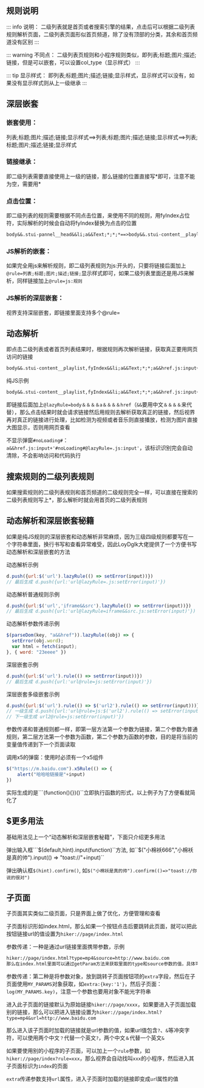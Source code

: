 ## 规则说明

::: info 说明：
二级列表就是首页或者搜索引擎的结果，点击后可以根据二级列表规则解析页面，二级列表页面形似首页频道，除了没有顶部的分类，其余和首页频道没有区别
:::

::: warning 不同点：
二级列表页规则和小程序规则类似，即列表;标题;图片;描述;链接，但是可以嵌套，可以设置col_type（显示样式）
:::

::: tip 显示样式：
即列表;标题;图片;描述;链接;显示样式，显示样式可以没有，如果没有显示样式则从上一级继承
:::

## 深层嵌套

### 嵌套使用：
列表;标题;图片;描述;链接;显示样式==>列表;标题;图片;描述;链接;显示样式==>列表;标题;图片;描述;链接;显示样式

### 链接继承：
即二级列表需要直接使用上一级的链接，那么链接的位置直接写\*即可，注意不能为空，需要用\*

### 点击位置：
即二级列表的规则需要根据不同点击位置，来使用不同的规则，用fyIndex占位符，实际解析的时候会自动将fyIndex替换为点击的位置

```txt
body&&.stui-pannel__head&&li;a&&Text;*;*;*==>body&&.stui-content__playlist,fyIndex&&li;a&&Text;*;*;a&&href;text_3
```

### JS解析的嵌套：
如果完全用js来解析规则，即二级列表规则为js:开头的，只要将链接后面加上``@rule=列表;标题;图片;描述;链接;``显示样式即可，如果二级列表里面还是用JS来解析，同样链接加上``@rule=js:规则``

###  JS解析的深层嵌套：
视界支持深层嵌套，即链接里面支持多个@rule=

## 动态解析

即点击二级列表或者首页列表结果时，根据规则再次解析链接，获取真正要用网页访问的链接

```txt
body&&.stui-content__playlist,fyIndex&&li;a&&Text;*;*;a&&href.js:input+'@lazyRule=body＆＆＆＆a＆＆＆＆href'
```

纯JS示例
```txt
body&&.stui-content__playlist,fyIndex&&li;a&&Text;*;*;a&&href.js:input+'@lazyRule=.js:input'
```

即链接后面加上``@lazyRule=body＆＆＆＆a＆＆＆＆href``（``&&``要用中文``＆＆＆＆``来代替），那么点击结果时就会请求链接然后用规则去解析获取真正的链接，然后视界再对真正的链接进行处理，比如检测为视频或者音乐则直接播放，检测为图片直接大图显示，否则用网页查看

不显示弹窗``#noLoading#``：``a&&href.js:input+'#noLoading#@lazyRule=.js:input'``，该标识识别完会自动清除，不会影响访问和代码执行

## 搜索规则的二级列表规则

如果搜索规则的二级列表规则和首页频道的二级规则完全一样，可以直接在搜索的二级列表规则写上*，那么解析时就会用首页的二级列表规则

## 动态解析和深层嵌套秘籍

如果是纯JS规则的深层嵌套和动态解析非常麻烦，因为三级四级规则都要写在一个字符串里面，换行书写和查看异常难受，因此LoyDglk大佬提供了一个方便书写动态解析和深层嵌套的方法

动态解析示例
```js
d.push({url:$('url').lazyRule(() => setError(input))})
// 最后生成 d.push({url:'url@lazyRule=.js:setError(input)'})
```

动态解析普通规则示例
```js
d.push({url:$('url','iframe&&src').lazyRule(() => setError(input))})
// 最后生成 d.push({url:'url@lazyRule=iframe&&src.js:setError(input)'})
```

动态解析参数传递示例
```js
$(parseDom(key, "a&&href")).lazyRule((obj) => {
  setError(obj.word);
  var html = fetch(input);
}, { word: "23eeee" })
```

深层嵌套示例
```js
d.push({url:$('url').rule(() => setError(input))})
// 最后生成 d.push({url:'url@rule=js:setError(input)'})
```

深层嵌套多级嵌套示例
```js
d.push({url:$('url').rule(() => $('url2').rule(() => setError(input)))})
// 一级生成 d.push({url:'url@rule=js:$('url2').rule(() => setError(input))
// 下一级生成 url2@rule=js:setError(input)'})
```

参数传递和普通规则都一样，即第一层方法第一个参数为链接，第二个参数为普通规则，第二层方法第一个参数为函数，第二个参数为函数的参数，目的是将当前的变量值传递到下一个页面读取

调用x5的弹窗：使用时必须有一个x5组件
```js
$("https://m.baidu.com").x5Rule(() => {
    alert("哈哈哈链接是"+input)
})
```

实际生成的是```(function(){})()``立即执行函数的形式，以上例子为了方便看就简化了

## $更多用法

基础用法见上一个“动态解析和深层嵌套秘籍”，下面只介绍更多用法

弹出输入框```$(default,hint).input(function)``方法, 如``$("小棉袄666","小棉袄是真的帅").input(() => "toast://"+input)``

弹出确认框``$(hint).confirm()``, 如``$("小棉袄是真的帅").confirm(()=>"toast://你说的很对")``

## 子页面

子页面其实类似二级页面，只是界面上做了优化，方便管理和查看

子页面标识形如index.html，那么如果一个按钮点击后要跳转此页面，就可以把此按钮链接url的值设置为``hiker://page/index.html``

参数传递：一种是通过url链接里面携带参数，示例
```txt
hiker://page/index.html?type=mp4&source=http://www.baidu.com
那么在index.html里面可以通过getParam方法来获取里面的type和source参数的值，具体可以搜索getParam查看其使用方法
```

参数传递：第二种是将参数对象，放到跳转子页面按钮项的``extra``字段，然后在子页面使用``MY_PARAMS``对象获取，如``extra:{key:'1'}``，然后子页面：``log(MY_PARAMS.key)``，注意一个参数也要用对象不能光字符串

进入此子页面的链接默认为原始链接``hiker://page/xxxx``，如果要进入子页面加载别的链接，那么可以把进入链接设置为``hiker://page/index.html?type=mp4&url=http://www.baidu.com``

那么进入该子页面时加载的链接就是url参数的值，如果url值包含``?``、``&``等冲突字符，可以使用两个中文``？``代替一个英文``?``，两个中文``＆``代替一个英文``&``

如果要使用别的小程序的子页面，可以加上一个``rule``参数，如``hiker://page/index?rule=xxx``，那么视界会自动找叫``xxx``的小程序，然后进入其子页面标识为``index``的页面

``extra``传递参数支持``url``属性，进入子页面时加载的链接即变成``ur``l属性的值

